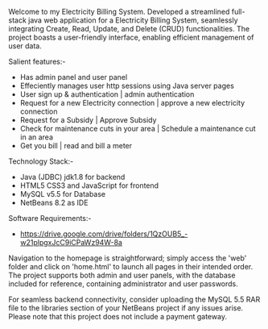 Welcome to my Electricity Billing System. 
Developed a streamlined full-stack java web application for a Electricity Billing System, seamlessly integrating Create, Read, Update, and Delete (CRUD) functionalities. The project boasts a user-friendly interface, enabling efficient management of user data.

Salient features:-
* Has admin panel and user panel
* Effeciently manages user http sessions using Java server pages
* User sign up & authentication  | admin authentication
* Request for a new Electricity connection  | approve a new electricity connection
* Request for a Subsidy  | Approve Subsidy
* Check for maintenance cuts in your area  | Schedule a maintenance cut in an area
* Get you bill   | read and bill a meter

Technology Stack:-
* Java (JDBC) jdk1.8 for backend
* HTML5 CSS3 and JavaScript for frontend
* MySQL v5.5 for Database
* NetBeans 8.2 as IDE

Software Requirements:-
* https://drive.google.com/drive/folders/1QzOUB5_-w21plpgxJcC9iCPaWz94W-8a


Navigation to the homepage is straightforward; simply access the 'web' folder and click on 'home.html' to launch all pages in their intended order. The project supports both admin and user panels, with the database included for reference, containing administrator and user passwords.

For seamless backend connectivity, consider uploading the MySQL 5.5 RAR file to the libraries section of your NetBeans project if any issues arise. Please note that this project does not include a payment gateway.
